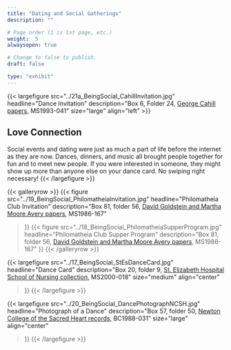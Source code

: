 ```yaml
---
title: "Dating and Social Gatherings"
description: ""

# Page order (1 is 1st page, etc.)
weight:  5
alwaysopen: true

# Change to false to publish.
draft: false

type: "exhibit"
---
```


{{< largefigure src="../21a_BeingSocial_CahillInvitation.jpg"
                headline="Dance Invitation"
                description="Box 6, Folder 24, [George Cahill papers](https://bc-primo.hosted.exlibrisgroup.com/primo-explore/fulldisplay?docid=ALMA-BC21422082920001021&context=L&vid=bclib_new&search_scope=bcl&tab=bcl_only&lang=en_US), MS1993-041"
                size="large" align="left" >}}
## Love Connection  
Social events and dating were just as much a part of life before the internet as they are now. Dances, dinners, and music all brought people together for fun and to meet new people. If you were interested in someone, they might show up more than anyone else on your dance card. No swiping right necessary!
{{< /largefigure >}}

{{< galleryrow >}}
{{< figure src="../19_BeingSocial_PhilomatheiaInvitation.jpg"
            headline="Philomatheia Club Invitation"
            description="Box 81, folder 56, [David Goldstein and Martha Moore Avery papers](https://bc-primo.hosted.exlibrisgroup.com/primo-explore/fulldisplay?docid=ALMA-BC21387017070001021&context=L&vid=bclib_new&search_scope=bcl&tab=bcl_only&lang=en_US), MS1986-167"
>}}
{{< figure src="../18_BeingSocial_PhilomatheiaSupperProgram.jpg"
            headline="Philomatheia Club Supper Program"
            description="Box 81, folder 56, [David Goldstein and Martha Moore Avery papers](https://bc-primo.hosted.exlibrisgroup.com/primo-explore/fulldisplay?docid=ALMA-BC21387017070001021&context=L&vid=bclib_new&search_scope=bcl&tab=bcl_only&lang=en_US), MS1986-167"
>}}
{{< /galleryrow >}}

{{< largefigure src="../17_BeingSocial_StEsDanceCard.jpg"
            headline="Dance Card"
            description="Box 20, folder 9, [St. Elizabeth Hospital School of Nursing collection](https://bc-primo.hosted.exlibrisgroup.com/primo-explore/fulldisplay?docid=ALMA-BC21459187360001021&context=L&vid=bclib_new&search_scope=bcl&tab=bcl_only&lang=en_US), MS2000-018"
            size="medium" align="center"
>}}
{{< /largefigure >}}

{{< largefigure src="../20_BeingSocial_DancePhotographNCSH.jpg"
            headline="Photograph of a Dance"
            description="Box 57, folder 50, [Newton College of the Sacred Heart records](https://bc-primo.hosted.exlibrisgroup.com/primo-explore/fulldisplay?docid=ALMA-BC21323284070001021&context=L&vid=bclib_new&search_scope=bcl&tab=bcl_only&lang=en_US), BC1988-031"
            size="large" align="center"
>}}
{{< /largefigure >}}
